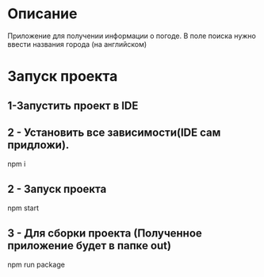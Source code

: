 # Описание
Приложение для получении информации о погоде. В поле поиска нужно ввести названия города (на английском)
# Запуск проекта
## 1-Запустить проект в IDE

## 2 - Установить все зависимости(IDE сам придложи).

npm i
## 2 - Запуск проекта

npm start
## 3 - Для сборки проекта (Полученное приложение будет в папке out)

npm run package
